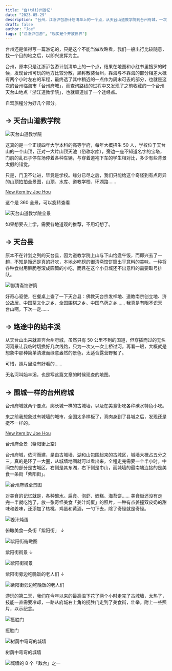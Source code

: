 ```yaml
---
title: "台(tāi)州游记"
date: "2023-05-29"
description: "台州，江浙沪包游计划清单上的一个点，从天台山道教学院到台州府城，一次即兴而随性的周末自驾之旅。"
draft: false
author: "Joe"
tags: ["江浙沪包游", "现实是个开放世界"]
---
```


台州还是值得写一篇游记的，只是这个不能当做攻略看，我们一般出行比较随意，找一个目的地之后，以即兴发挥为主。

台州，原本只是江浙沪包游计划清单上的一个点，结果在地图和小红书里搜罗的时候，发现台州可玩的地方比较分散，熟称散装台州，靠海与不靠海的部分相差大概有两个小时左右的车程，最终选了其中稍近的一点作为周末可去的部分，也就是这次的台州临海市「台州府城」，而查询路线的过程中又发现了之前收藏的一个台州天台山地点「浙江道教学院」，也就顺道加了一个途经点。

自驾旅程分为好几个部分。

## → 天台山道教学院

![天台山道教学院](/images/posts/taizhou-travel-notes/taizhou0002.webp)

这真的是一个正规四年大学本科的高等学府，每年大概招生 50 人，学校位于天台山的一个山顶，正对一大片山顶天池（俗称水库），旁边一座不知道名字的宝塔，门前的乱石子停车场停着各种车辆，与穿着道袍下车的学生相对比，多少有些背景太假的错觉。

只是，门卫不让进，毕竟是学校。缘分已尽之后，我们只能给这个奇怪到有点奇异的山顶拍拍全景图，山顶、水库、道教学校、环湖路……

[New item by Joe Hou](https://photos.app.goo.gl/42tAFgMjPWWpGcfY8)

这个是 360 全景，可以旋转查看

![天台山道教学院全景](/images/posts/taizhou-travel-notes/taizhou0003.webp)

如果想要去上学，需要各地道观的推荐，不用幻想了。

## → 天台县

原本不在计划之列的天台县，因为道教学院上山与下山恰逢午饭，而即兴去了一趟，不知是饿还是真的好吃，本地必吃榜的御清斋饺饼筒出乎意料的美味，一种将各种食材用酥脆卷滚成圆筒的小吃，而且在这个小县城还不出意料的需要取号排队。

![御清斋饺饼筒](/images/posts/taizhou-travel-notes/taizhou0006.webp)

好奇心驱使，在餐桌上查了一下天台县：佛教天台宗发祥地、道教南宗创立地、济公故居、中国茶文化之乡、全国围棋之乡、中国乌药之乡…… 我真是有眼不识天台山啊，下次一定……

## → 路途中的始丰溪

从天台山出来就直奔台州府城，虽然只有 50 公里不到的国道，但穿插而过的无名河河景让我临时切换好几次线路，只为一次又一次上桥过河，再看一眼，大概就是想象中那种简单清澈而绿意盎然的景色，太适合露营野餐了。

可惜，照片里没有好看的……

无名河叫始丰溪，也是写这篇文章的时候现查的地图。

## → 围城一样的台州府城

台州府城就两个要点，爬长城一样的古城墙，以及在美食街吃各种碳水特色小吃。

来之前我想象过有城墙的城市，全国太多样板了，真肉身到了县城之后，发现还是挺不一样的。

[New item by Joe Hou](https://photos.app.goo.gl/GNuer7QoWhZpKsy47)

台州府全景（紫阳街上空）

台州府城，依河而建，是由古城墙、湖和山包围起来的古城区，城墙大概占五分之三，真的是环了一大圈，从城墙地图就可以看出来，全程走完需要一个半小时。中间空的部分是古城区，右侧是其东湖，右下侧是巾山，而城墙的最南端连接的是美食一条街「紫阳街」。

![台州府城全景图](/images/posts/taizhou-travel-notes/taizhou0010.webp)

对美食的记忆就是，各种碳水。扁食、泡虾、嵌糕、海苔饼…… 美食街还没有走完一半就吃饱了，放一张奇怪美食「姜汁炖蛋」的照片，一种有点姜撞双皮奶的甜味和姜味，还添加了核桃、鸡蛋和黄酒，一勺下去，除了奇怪就是奇怪。

![姜汁炖蛋](/images/posts/taizhou-travel-notes/taizhou0009.webp)

俯瞰美食一条街「紫阳街」 ↓

![紫阳街俯瞰图](/images/posts/taizhou-travel-notes/taizhou0004.webp)

紫阳街街景 ↓

![紫阳街街景](/images/posts/taizhou-travel-notes/taizhou0007.webp)

紫阳街旁边吃晚饭的老人们 ↓

![紫阳街旁边吃晚饭的老人们](/images/posts/taizhou-travel-notes/taizhou0008.webp)

游玩的第二天，我们在今年以来的最高温下花了两个小时走完了古城墙，太热了，技能一直需要冷却，一路从府城右上角的揽胜门走到了美食街，壮举。附上一些照片，以示纪念。

![揽胜门](/images/posts/taizhou-travel-notes/taizhou0001.webp)

揽胜门

![树荫中弯弯的城墙](/images/posts/taizhou-travel-notes/taizhou0005.webp)

树荫中弯弯的城墙

![城墙的 8 个「敌台」之一](/images/posts/taizhou-travel-notes/taizhou0011.webp)